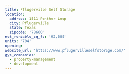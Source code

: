 ```yaml
---
title: Pflugerville Self Storage
location:
  address: 1511 Panther Loop
  city: Pflugerville
  state: Texas
  zipcode: '78660'
net_rentable_sq_ft: '92,888'
units: '704'
opening:
website_url: 'https://www.pflugervilleselfstorage.com/'
gys_companies:
  - property-management
  - development
---
```


